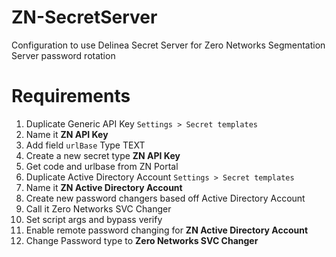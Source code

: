 # ZN-SecretServer
Configuration to use Delinea Secret Server for Zero Networks Segmentation Server password rotation


# Requirements

1. Duplicate Generic API Key 
`Settings > Secret templates`
2. Name it **ZN API Key**
3. Add field `urlBase` Type TEXT
4. Create a new secret type **ZN API Key**
5. Get code and urlbase from ZN Portal
6. Duplicate Active Directory Account
`Settings > Secret templates`
7. Name it **ZN Active Directory Account**
8. Create new password changers based off Active Directory Account
9. Call it Zero Networks SVC Changer
10. Set script args and bypass verify
11. Enable remote password changing for **ZN Active Directory Account**
12. Change Password type to **Zero Networks SVC Changer**

